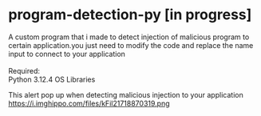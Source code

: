 # program-detection-py [in progress]
A custom program that i made to detect injection of malicious program to certain application.you just need to modify the code and replace the name input to connect to your application<br>
<br>
Required:<br>
Python 3.12.4
OS Libraries

This alert pop up when detecting malicious injection to your application<br>
https://i.imghippo.com/files/kFil21718870319.png
